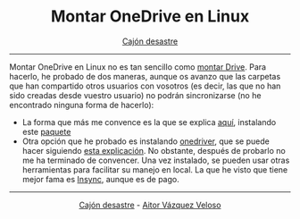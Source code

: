 <center>

# **Montar OneDrive en Linux**

</center>
<center>

[Cajón desastre](https://github.com/aitorvv/cajon_desastre)

</center>

---

Montar OneDrive en Linux no es tan sencillo como [montar Drive](https://cambiatealinux.com/instalar-google-drive-en-ubuntu). Para hacerlo, he probado de dos maneras, aunque os avanzo que las carpetas que han compartido otros usuarios con vosotros (es decir, las que no han sido creadas desde vuestro usuario) no podrán sincronizarse (no he encontrado ninguna forma de hacerlo):
- La forma que más me convence es la que se explica [aquí](https://cambiatealinux.com/instalar-google-drive-en-ubuntu), instalando este [paquete](https://github.com/skilion/onedrive) 
- Otra opción que he probado es instalando [onedriver](https://software.opensuse.org/download.html?project=home%3Ajstaf&package=onedriver), que se puede hacer siguiendo [esta explicación](https://www.youtube.com/watch?v=KMpHqJmDRik&ab_channel=ChemaYoutube). No obstante, después de probarlo no me ha terminado de convencer.
Una vez instalado, se pueden usar otras herramientas para facilitar su manejo en local. La que he visto que tiene mejor fama es [Insync](https://www.insynchq.com/), aunque es de pago.

---
<center>

[Cajón desastre](https://github.com/aitorvv/cajon_desastre) - [Aitor Vázquez Veloso](https://www.linkedin.com/in/aitorvazquezveloso)

</center>

